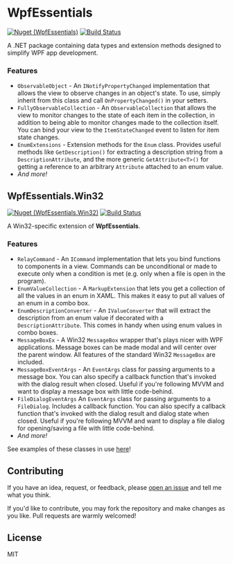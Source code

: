 # WpfEssentials
[![Nuget (WpfEssentials)](https://img.shields.io/nuget/v/WpfEssentials)](https://www.nuget.org/packages/WpfEssentials/)
[![Build Status](https://github.com/whampson/WpfEssentials/workflows/WpfEssentials/badge.svg)](https://github.com/whampson/WpfEssentials/actions)

A .NET package containing data types and extension methods designed to simplify
WPF app development.

### Features
- `ObservableObject` - An `INotifyPropertyChanged` implementation that allows
the view to observe changes in an object's state. To use, simply inherit from
this class and call `OnPropertyChanged()` in your setters.
- `FullyObservableCollection` - An `ObservableCollection` that allows the view
to monitor changes to the state of each item in the collection, in addition to
being able to monitor changes made to the collection itself. You can bind your
view to the `ItemStateChanged` event to listen for item state changes.
- `EnumExtensions` - Extension methods for the `Enum` class. Provides useful
methods like `GetDescription()` for extracting a description string from a
`DescriptionAttribute`, and the more generic `GetAttribute<T>()` for getting a
reference to an arbitrary `Attribute` attached to an enum value.
- *And more!*

## WpfEssentials.Win32
[![Nuget (WpfEssentials.Win32)](https://img.shields.io/nuget/v/WpfEssentials.Win32)](https://www.nuget.org/packages/WpfEssentials.Win32/)
[![Build Status](https://github.com/whampson/WpfEssentials/workflows/WpfEssentials.Win32/badge.svg)](https://github.com/whampson/WpfEssentials/actions)

A Win32-specific extension of **WpfEssentials**.

### Features
- `RelayCommand` - An `ICommand` implementation that lets you bind functions to
components in a view. Commands can be unconditional or made to execute only when
a condition is met (e.g. only when a file is open in the program).
- `EnumValueCollection` - A `MarkupExtension` that lets you get a collection of
all the values in an enum in XAML. This makes it easy to put all values of an
enum in a combo box.
- `EnumDescriptionConverter` - An `IValueConverter` that will extract the
description from an enum value if decorated with a `DescriptionAttribute`. This
comes in handy when using enum values in combo boxes.
- `MessageBoxEx` - A Win32 `MessageBox` wrapper that's plays nicer with WPF
applications. Message boxes can be made modal and will center over the parent
window. All features of the standard Win32 `MessageBox` are included.
- `MessageBoxEventArgs` - An `EventArgs` class for passing arguments to a
message box. You can also specify a callback function that's invoked with the
dialog result when closed. Useful if you're following MVVM and want to display a
message box with little code-behind.
- `FileDialogEventArgs` An `EventArgs` class for passing arguments to a
`FileDialog`. Includes a callback function. You can also specify a callback
function that's invoked with the dialog result and dialog state when closed.
Useful if you're following MVVM and want to display a file dialog for
opening/saving a file with little code-behind.
- *And more!*

See examples of these classes in use [here](https://github.com/whampson/WpfEssentials/tree/master/WpfEssentials.Win32.Examples)!

## Contributing
If you have an idea, request, or feedback, please [open an issue](https://github.com/whampson/WpfEssentials/issues/new)
and tell me what you think.

If you'd like to contribute, you may fork the repository and make changes as
you like. Pull requests are warmly welcomed!

## License
MIT
